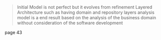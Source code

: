 > Initial Model is not perfect but it evolves from refinement
> Layered Architecture such as having domain and repository layers
> analysis model is a end result based on the analysis of the business domain without consideration of the software development
> 




page 43
